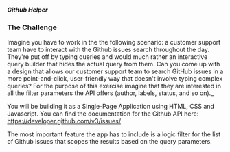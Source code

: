 ##### Github Helper

### The Challenge

Imagine you have to work in the the following scenario:
a customer support team have to interact with the Github issues search throughout the day. They're put off by typing queries and would much rather an interactive query builder that hides the actual query from them.
Can you come up with a design that allows our customer support team to search GitHub issues in a more point-and-click, user-friendly way that doesn't involve typing complex queries?
For the purpose of this exercise imagine that they are interested in all the filter parameters the API offers (author, labels, status, and so on)._

You will be building it as a Single-Page Application using HTML, CSS and Javascript. You can find the documentation for the Github API here: https://developer.github.com/v3/issues/

The most important feature the app has to include is a logic filter for the list of Github issues that scopes the results based on the query parameters.
